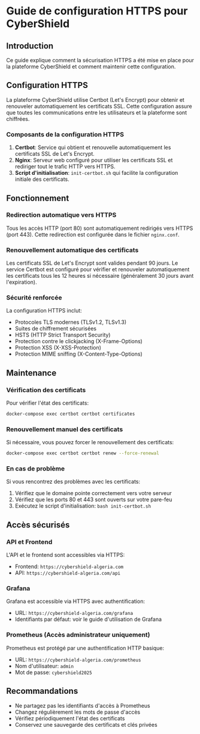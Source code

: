 # Guide de configuration HTTPS pour CyberShield

## Introduction

Ce guide explique comment la sécurisation HTTPS a été mise en place pour la plateforme CyberShield et comment maintenir cette configuration.

## Configuration HTTPS

La plateforme CyberShield utilise Certbot (Let's Encrypt) pour obtenir et renouveler automatiquement les certificats SSL. Cette configuration assure que toutes les communications entre les utilisateurs et la plateforme sont chiffrées.

### Composants de la configuration HTTPS

1. **Certbot**: Service qui obtient et renouvelle automatiquement les certificats SSL de Let's Encrypt.
2. **Nginx**: Serveur web configuré pour utiliser les certificats SSL et rediriger tout le trafic HTTP vers HTTPS.
3. **Script d'initialisation**: `init-certbot.sh` qui facilite la configuration initiale des certificats.

## Fonctionnement

### Redirection automatique vers HTTPS

Tous les accès HTTP (port 80) sont automatiquement redirigés vers HTTPS (port 443). Cette redirection est configurée dans le fichier `nginx.conf`.

### Renouvellement automatique des certificats

Les certificats SSL de Let's Encrypt sont valides pendant 90 jours. Le service Certbot est configuré pour vérifier et renouveler automatiquement les certificats tous les 12 heures si nécessaire (généralement 30 jours avant l'expiration).

### Sécurité renforcée

La configuration HTTPS inclut:
- Protocoles TLS modernes (TLSv1.2, TLSv1.3)
- Suites de chiffrement sécurisées
- HSTS (HTTP Strict Transport Security)
- Protection contre le clickjacking (X-Frame-Options)
- Protection XSS (X-XSS-Protection)
- Protection MIME sniffing (X-Content-Type-Options)

## Maintenance

### Vérification des certificats

Pour vérifier l'état des certificats:

```bash
docker-compose exec certbot certbot certificates
```

### Renouvellement manuel des certificats

Si nécessaire, vous pouvez forcer le renouvellement des certificats:

```bash
docker-compose exec certbot certbot renew --force-renewal
```

### En cas de problème

Si vous rencontrez des problèmes avec les certificats:

1. Vérifiez que le domaine pointe correctement vers votre serveur
2. Vérifiez que les ports 80 et 443 sont ouverts sur votre pare-feu
3. Exécutez le script d'initialisation: `bash init-certbot.sh`

## Accès sécurisés

### API et Frontend

L'API et le frontend sont accessibles via HTTPS:
- Frontend: `https://cybershield-algeria.com`
- API: `https://cybershield-algeria.com/api`

### Grafana

Grafana est accessible via HTTPS avec authentification:
- URL: `https://cybershield-algeria.com/grafana`
- Identifiants par défaut: voir le guide d'utilisation de Grafana

### Prometheus (Accès administrateur uniquement)

Prometheus est protégé par une authentification HTTP basique:
- URL: `https://cybershield-algeria.com/prometheus`
- Nom d'utilisateur: `admin`
- Mot de passe: `cybershield2025`

## Recommandations

- Ne partagez pas les identifiants d'accès à Prometheus
- Changez régulièrement les mots de passe d'accès
- Vérifiez périodiquement l'état des certificats
- Conservez une sauvegarde des certificats et clés privées
